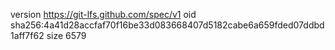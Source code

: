 version https://git-lfs.github.com/spec/v1
oid sha256:4a41d28accfaf70f16be33d083668407d5182cabe6a659fded07ddbd1aff7f62
size 6579
